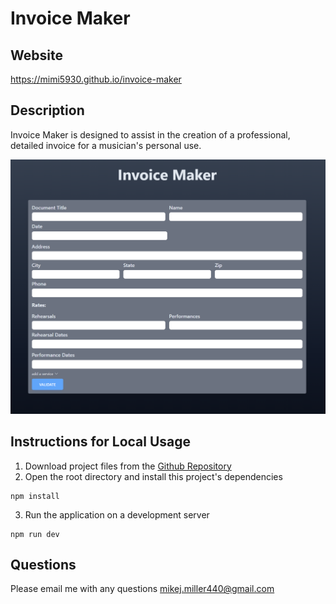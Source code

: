 # Invoice Maker

## Website

https://mimi5930.github.io/invoice-maker

## Description

Invoice Maker is designed to assist in the creation of a professional, detailed invoice for a musician's personal use.

![screenshot of application](./invoice-maker-screenshot.png)

## Instructions for Local Usage

1. Download project files from the [Github Repository](https://github.com/mimi5930/invoice-maker)
2. Open the root directory and install this project's dependencies

```
npm install
```

3. Run the application on a development server

```
npm run dev
```

## Questions

Please email me with any questions
<mikej.miller440@gmail.com>
